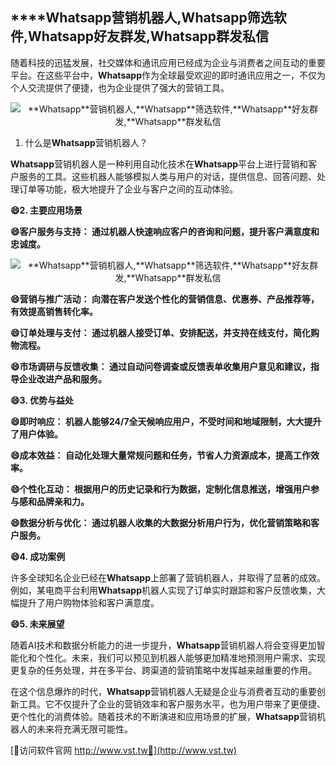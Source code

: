## ****Whatsapp**营销机器人,**Whatsapp**筛选软件,**Whatsapp**好友群发,**Whatsapp**群发私信**

随着科技的迅猛发展，社交媒体和通讯应用已经成为企业与消费者之间互动的重要平台。在这些平台中，**Whatsapp**作为全球最受欢迎的即时通讯应用之一，不仅为个人交流提供了便捷，也为企业提供了强大的营销工具。

 <center><img src="https://vst.tw/MP4/tuiguang/png/5.png" alt="**Whatsapp**营销机器人,**Whatsapp**筛选软件,**Whatsapp**好友群发,**Whatsapp**群发私信"></center>

1. 什么是**Whatsapp**营销机器人？

**Whatsapp**营销机器人是一种利用自动化技术在**Whatsapp**平台上进行营销和客户服务的工具。这些机器人能够模拟人类与用户的对话，提供信息、回答问题、处理订单等功能，极大地提升了企业与客户之间的互动体验。

**😄2. 主要应用场景**

**😄客户服务与支持： 通过机器人快速响应客户的咨询和问题，提升客户满意度和忠诚度。**

 <center><img src="https://vst.tw/MP4/tuiguang/png/1.png" alt="**Whatsapp**营销机器人,**Whatsapp**筛选软件,**Whatsapp**好友群发,**Whatsapp**群发私信"></center>

**😄营销与推广活动： 向潜在客户发送个性化的营销信息、优惠券、产品推荐等，有效提高销售转化率。**

**😄订单处理与支付： 通过机器人接受订单、安排配送，并支持在线支付，简化购物流程。**

**😄市场调研与反馈收集： 通过自动问卷调查或反馈表单收集用户意见和建议，指导企业改进产品和服务。**

**😄3. 优势与益处**

**😄即时响应： 机器人能够24/7全天候响应用户，不受时间和地域限制，大大提升了用户体验。**

**😄成本效益： 自动化处理大量常规问题和任务，节省人力资源成本，提高工作效率。**

**😄个性化互动： 根据用户的历史记录和行为数据，定制化信息推送，增强用户参与感和品牌亲和力。**

**😄数据分析与优化： 通过机器人收集的大数据分析用户行为，优化营销策略和客户服务。**

**😄4. 成功案例**

许多全球知名企业已经在**Whatsapp**上部署了营销机器人，并取得了显著的成效。例如，某电商平台利用**Whatsapp**机器人实现了订单实时跟踪和客户反馈收集，大幅提升了用户购物体验和客户满意度。

**😄5. 未来展望**

随着AI技术和数据分析能力的进一步提升，**Whatsapp**营销机器人将会变得更加智能化和个性化。未来，我们可以预见到机器人能够更加精准地预测用户需求、实现更复杂的任务处理，并在多平台、跨渠道的营销策略中发挥越来越重要的作用。

在这个信息爆炸的时代，**Whatsapp**营销机器人无疑是企业与消费者互动的重要创新工具。它不仅提升了企业的营销效率和客户服务水平，也为用户带来了更便捷、更个性化的消费体验。随着技术的不断演进和应用场景的扩展，**Whatsapp**营销机器人的未来将充满无限可能性。


[👻访问软件官网 http://www.vst.tw👻](http://www.vst.tw)
